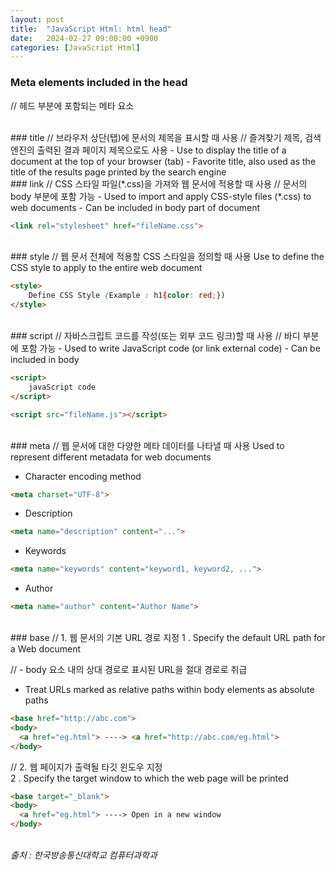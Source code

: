 ```yaml
---
layout: post
title:  "JavaScript Html: html head"
date:   2024-02-27 09:00:00 +0900
categories: [JavaScript Html]
---
```


### Meta elements included in the head   
// 헤드 부분에 포함되는 메타 요소   
   
<br />
### title   
// 브라우저 상단(탭)에 문서의 제목을 표시할 때 사용   
// 즐겨찾기 제목, 검색 엔진의 출력된 결과 페이지 제목으로도 사용   
- Use to display the title of a document at the top of your browser (tab)   
- Favorite title, also used as the title of the results page printed by the search engine   
   
<br />
### link   
// CSS 스타일 파일(*.css)을 가져와 웹 문서에 적용할 때 사용   
// 문서의 body 부분에 포함 가능   
- Used to import and apply CSS-style files (*.css) to web documents   
- Can be included in body part of document   
   
```html
<link rel="stylesheet" href="fileName.css">
``` 
   
<br />
### style   
// 웹 문서 전체에 적용할 CSS 스타일을 정의할 때 사용   
Use to define the CSS style to apply to the entire web document   
   
```html
<style>
    Define CSS Style (Example : h1{color: red;})
</style>
```
   
<br />
### script   
// 자바스크립트 코드를 작성(또는 외부 코드 링크)할 때 사용   
// 바디 부분에 포함 가능   
- Used to write JavaScript code (or link external code)   
- Can be included in body   
   
```html
<script>
    javaScript code
</script>
```
   
```html
<script src="fileName.js"></script>
```
   
<br />
### meta   
// 웹 문서에 대한 다양한 메타 데이터를 나타낼 때 사용   
Used to represent different metadata for web documents   
   
- Character encoding method   
   
```html
<meta charset="UTF-8">
```
- Description
   
```html
<meta name="description" content="...">
```
   
- Keywords
   
```html
<meta name="keywords" content="keyword1, keyword2, ...">
```
   
- Author   
   
```html
<meta name="author" content="Author Name">
```
   
<br />
### base   
// 1. 웹 문서의 기본 URL 경로 지정   
1 . Specify the default URL path for a Web document   
   
// - body 요소 내의 상대 경로로 표시된 URL을 절대 경로로 취급   
  - Treat URLs marked as relative paths within body elements as absolute paths   
   
```html
<base href="http://abc.com">
<body>
  <a href="eg.html"> ----> <a href="http://abc.com/eg.html">
</body>
```
   
// 2. 웹 페이지가 출력될 타깃 윈도우 지정   
2 . Specify the target window to which the web page will be printed   
   
```html
<base target="_blank">
<body>
  <a href="eg.html"> ----> Open in a new window
</body>
```
   
<br />
<cite>출처 : 한국방송통신대학교 컴퓨터과학과</cite>
